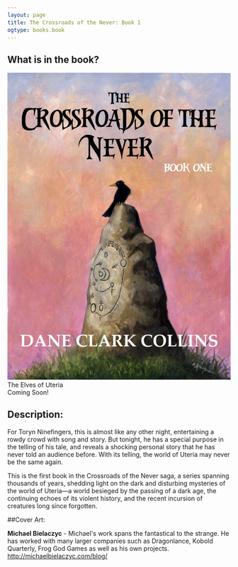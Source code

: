 ```yaml
---
layout: page
title: The Crossroads of the Never: Book 1
ogtype: books.book
---
```

## What is in the book?

<div class="left cover book"><img src="/media/covers/crossroads-of-the-never-book-1.jpg" alt="Crossroads of the Never: Book 1"><br />The Elves of Uteria<br><span class="small-text">Coming Soon!</span></div>

## Description:

For Toryn Ninefingers, this is almost like any other night, entertaining a rowdy crowd with song and story. But tonight, he has a special purpose in the telling of his tale, and reveals a shocking personal story that he has never told an audience before. With its telling, the world of Uteria may never be the same again.

This is the first book in the Crossroads of the Never saga, a series spanning thousands of years, shedding light on the dark and disturbing mysteries of the world of Uteria—a world besieged by the passing of a dark age, the continuing echoes of its violent history, and the recent incursion of creatures long since forgotten.

##Cover Art:

**Michael Bielaczyc** - Michael's work spans the fantastical to the strange. He has worked with many larger companies such as Dragonlance, Kobold Quarterly, Frog God Games as well as his own projects. http://michaelbielaczyc.com/blog/
